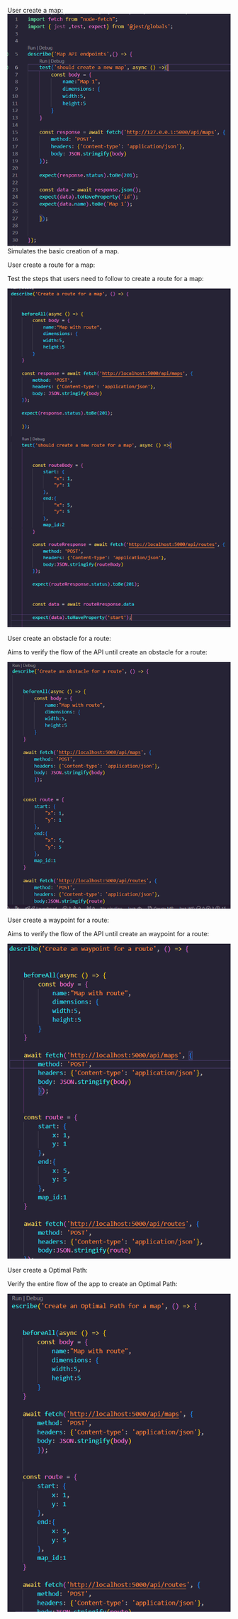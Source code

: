 User create a map:
![User create a map](../../src/public/img/flow_1.png)
Simulates the basic creation of a map.

User create a route for a map:

Test the steps that users need to follow to create a route for a map:

![User create a map](../../src/public/img/flow_2.png)

User create an obstacle for a route:

Aims to verify the flow of the API until create an obstacle for a route:

![User create a map](../../src/public/img/flow_3.png)

User create a waypoint for a route:

Aims to verify the flow of the API until create an waypoint for a route:

![User create a map](../../src/public/img/flow_4.png)

User create a Optimal Path:

Verify the entire flow of the app to create an Optimal Path:

![User create a map](../../src/public/img/flow_5.png)

